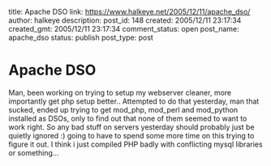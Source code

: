 title: Apache DSO
link: https://www.halkeye.net/2005/12/11/apache_dso/
author: halkeye
description: 
post_id: 148
created: 2005/12/11 23:17:34
created_gmt: 2005/12/11 23:17:34
comment_status: open
post_name: apache_dso
status: publish
post_type: post

# Apache DSO

Man, been working on trying to setup my webserver cleaner, more importantly get php setup better.. Attempted to do that yesterday, man that sucked, ended up trying to get mod_php, mod_perl and mod_python installed as DSOs, only to find out that none of them seemed to want to work right. So any bad stuff on servers yesterday should probably just be quietly ignored :) going to have to spend some more time on this trying to figure it out. I think i just compiled PHP badly with conflicting mysql libraries or something...